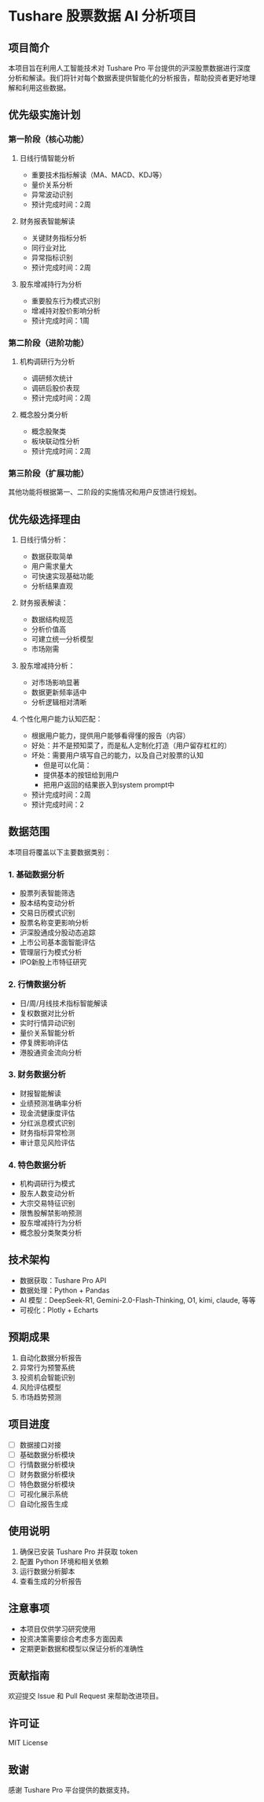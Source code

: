 # Tushare 股票数据 AI 分析项目

## 项目简介
本项目旨在利用人工智能技术对 Tushare Pro 平台提供的沪深股票数据进行深度分析和解读。我们将针对每个数据表提供智能化的分析报告，帮助投资者更好地理解和利用这些数据。

## 优先级实施计划

### 第一阶段（核心功能）
1. 日线行情智能分析
   - 重要技术指标解读（MA、MACD、KDJ等）
   - 量价关系分析
   - 异常波动识别
   - 预计完成时间：2周

2. 财务报表智能解读
   - 关键财务指标分析
   - 同行业对比
   - 异常指标识别
   - 预计完成时间：2周

3. 股东增减持行为分析
   - 重要股东行为模式识别
   - 增减持对股价影响分析
   - 预计完成时间：1周

### 第二阶段（进阶功能）
1. 机构调研行为分析
   - 调研频次统计
   - 调研后股价表现
   - 预计完成时间：2周

2. 概念股分类分析
   - 概念股聚类
   - 板块联动性分析
   - 预计完成时间：2周

### 第三阶段（扩展功能）
其他功能将根据第一、二阶段的实施情况和用户反馈进行规划。

## 优先级选择理由
1. 日线行情分析：
   - 数据获取简单
   - 用户需求量大
   - 可快速实现基础功能
   - 分析结果直观

2. 财务报表解读：
   - 数据结构规范
   - 分析价值高
   - 可建立统一分析模型
   - 市场刚需

3. 股东增减持分析：
   - 对市场影响显著
   - 数据更新频率适中
   - 分析逻辑相对清晰

4. 个性化用户能力认知匹配：
   - 根据用户能力，提供用户能够看得懂的报告（内容）
   - 好处：并不是预知菜了，而是私人定制化打造（用户留存杠杠的）
   - 坏处：需要用户填写自己的能力，以及自己对股票的认知
      - 但是可以化简：
      - 提供基本的按钮给到用户
      - 把用户返回的结果嵌入到system prompt中
   - 预计完成时间：2周
   - 预计完成时间：2

## 数据范围
本项目将覆盖以下主要数据类别：

### 1. 基础数据分析
- 股票列表智能筛选
- 股本结构变动分析
- 交易日历模式识别
- 股票名称变更影响分析
- 沪深股通成分股动态追踪
- 上市公司基本面智能评估
- 管理层行为模式分析
- IPO新股上市特征研究

### 2. 行情数据分析
- 日/周/月线技术指标智能解读
- 复权数据对比分析
- 实时行情异动识别
- 量价关系智能分析
- 停复牌影响评估
- 港股通资金流向分析

### 3. 财务数据分析
- 财报智能解读
- 业绩预测准确率分析
- 现金流健康度评估
- 分红派息模式识别
- 财务指标异常检测
- 审计意见风险评估

### 4. 特色数据分析
- 机构调研行为模式
- 股东人数变动分析
- 大宗交易特征识别
- 限售股解禁影响预测
- 股东增减持行为分析
- 概念股分类聚类分析

## 技术架构
- 数据获取：Tushare Pro API
- 数据处理：Python + Pandas
- AI 模型：DeepSeek-R1, Gemini-2.0-Flash-Thinking, O1, kimi, claude, 等等
- 可视化：Plotly + Echarts

## 预期成果
1. 自动化数据分析报告
2. 异常行为预警系统
3. 投资机会智能识别
4. 风险评估模型
5. 市场趋势预测

## 项目进度
- [ ] 数据接口对接
- [ ] 基础数据分析模块
- [ ] 行情数据分析模块
- [ ] 财务数据分析模块
- [ ] 特色数据分析模块
- [ ] 可视化展示系统
- [ ] 自动化报告生成

## 使用说明
1. 确保已安装 Tushare Pro 并获取 token
2. 配置 Python 环境和相关依赖
3. 运行数据分析脚本
4. 查看生成的分析报告

## 注意事项
- 本项目仅供学习研究使用
- 投资决策需要综合考虑多方面因素
- 定期更新数据和模型以保证分析的准确性

## 贡献指南
欢迎提交 Issue 和 Pull Request 来帮助改进项目。

## 许可证
MIT License


## 致谢
感谢 Tushare Pro 平台提供的数据支持。

